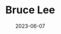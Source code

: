 ---
title: "Bruce Lee"
cc-type: person
born-on: 1940-11-27
date: 2023-06-07
died-on: 1973-07-20
hashtag: bruce-lee
tags:
  - martial artist
  - actor
  - philosopher
  - human being
  - dead at the moment
---